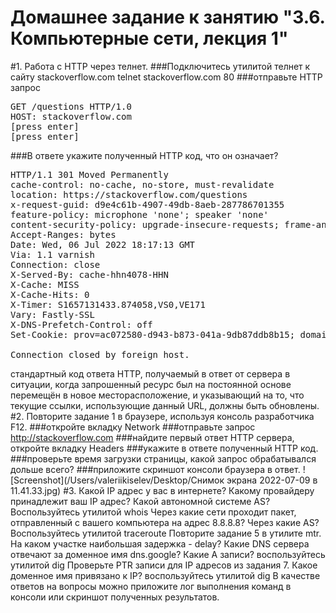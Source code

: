# Домашнее задание к занятию "3.6. Компьютерные сети, лекция 1"
#1. Работа c HTTP через телнет.
###Подключитесь утилитой телнет к сайту stackoverflow.com telnet stackoverflow.com 80
###отправьте HTTP запрос
<pre>GET /questions HTTP/1.0
HOST: stackoverflow.com
[press enter]
[press enter]</pre>
###В ответе укажите полученный HTTP код, что он означает?
<pre>
HTTP/1.1 301 Moved Permanently
cache-control: no-cache, no-store, must-revalidate
location: https://stackoverflow.com/questions
x-request-guid: d9e4c61b-4907-49db-8aeb-287786701355
feature-policy: microphone 'none'; speaker 'none'
content-security-policy: upgrade-insecure-requests; frame-ancestors 'self' https://stackexchange.com
Accept-Ranges: bytes
Date: Wed, 06 Jul 2022 18:17:13 GMT
Via: 1.1 varnish
Connection: close
X-Served-By: cache-hhn4078-HHN
X-Cache: MISS
X-Cache-Hits: 0
X-Timer: S1657131433.874058,VS0,VE171
Vary: Fastly-SSL
X-DNS-Prefetch-Control: off
Set-Cookie: prov=ac072580-d943-b873-041a-9db87ddb8b15; domain=.stackoverflow.com; expires=Fri, 01-Jan-2055 00:00:00 GMT; path=/; HttpOnly

Connection closed by foreign host.
</pre>
 стандартный код ответа HTTP, получаемый в ответ от сервера в ситуации, когда запрошенный ресурс был на постоянной основе перемещён в новое месторасположение, и указывающий на то, что текущие ссылки, использующие данный URL, должны быть обновлены. 
#2. Повторите задание 1 в браузере, используя консоль разработчика F12.
###откройте вкладку Network
###отправьте запрос http://stackoverflow.com
###найдите первый ответ HTTP сервера, откройте вкладку Headers
###укажите в ответе полученный HTTP код.
###проверьте время загрузки страницы, какой запрос обрабатывался дольше всего?
###приложите скриншот консоли браузера в ответ.
![Screenshot](/Users/valeriikiselev/Desktop/Снимок экрана 2022-07-09 в 11.41.33.jpg)
#3. Какой IP адрес у вас в интернете?
Какому провайдеру принадлежит ваш IP адрес? Какой автономной системе AS? Воспользуйтесь утилитой whois
Через какие сети проходит пакет, отправленный с вашего компьютера на адрес 8.8.8.8? Через какие AS? Воспользуйтесь утилитой traceroute
Повторите задание 5 в утилите mtr. На каком участке наибольшая задержка - delay?
Какие DNS сервера отвечают за доменное имя dns.google? Какие A записи? воспользуйтесь утилитой dig
Проверьте PTR записи для IP адресов из задания 7. Какое доменное имя привязано к IP? воспользуйтесь утилитой dig
В качестве ответов на вопросы можно приложите лог выполнения команд в консоли или скриншот полученных результатов.